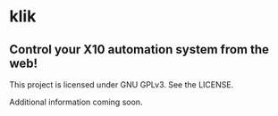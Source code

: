 klik
====
Control your X10 automation system from the web!
------------------------------------------------

This project is licensed under GNU GPLv3. See the LICENSE.

Additional information coming soon.
